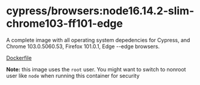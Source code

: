 <!--
WARNING: this file was autogenerated by generate-browser-image.js using

    yarn add:browser -- 16.14.2-slim --chrome=103.0.5060.53 --firefox=101.0.1 --edge
-->

# cypress/browsers:node16.14.2-slim-chrome103-ff101-edge

A complete image with all operating system depedencies for Cypress, and Chrome 103.0.5060.53, Firefox 101.0.1, Edge --edge browsers.

[Dockerfile](Dockerfile)

**Note:** this image uses the `root` user. You might want to switch to nonroot user like `node` when running this container for security
